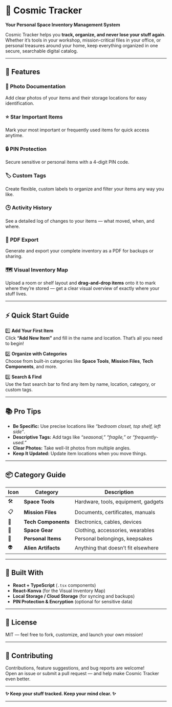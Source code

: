 # 🚀 Cosmic Tracker

**Your Personal Space Inventory Management System**

Cosmic Tracker helps you **track, organize, and never lose your stuff again**.  
Whether it’s tools in your workshop, mission-critical files in your office, or personal treasures around your home, keep everything organized in one secure, searchable digital catalog.

---

## 🌟 Features

### 📸 **Photo Documentation**
Add clear photos of your items and their storage locations for easy identification.

### ⭐ **Star Important Items**
Mark your most important or frequently used items for quick access anytime.

### 🔒 **PIN Protection**
Secure sensitive or personal items with a 4-digit PIN code.

### 🏷️ **Custom Tags**
Create flexible, custom labels to organize and filter your items any way you like.

### 🕒 **Activity History**
See a detailed log of changes to your items — what moved, when, and where.

### 📄 **PDF Export**
Generate and export your complete inventory as a PDF for backups or sharing.

### 🗺️ **Visual Inventory Map**
Upload a room or shelf layout and **drag-and-drop items** onto it to mark where they’re stored — get a clear visual overview of exactly where your stuff lives.

---

## ⚡️ Quick Start Guide

1️⃣ **Add Your First Item**  
Click **“Add New Item”** and fill in the name and location. That’s all you need to begin!

2️⃣ **Organize with Categories**  
Choose from built-in categories like **Space Tools**, **Mission Files**, **Tech Components**, and more.

3️⃣ **Search & Find**  
Use the fast search bar to find any item by name, location, category, or custom tags.

---

## 📚 Pro Tips

- **Be Specific:** Use precise locations like *“bedroom closet, top shelf, left side”*.
- **Descriptive Tags:** Add tags like *“seasonal,” “fragile,”* or *“frequently-used.”*
- **Clear Photos:** Take well-lit photos from multiple angles.
- **Keep It Updated:** Update item locations when you move things.

---

## 📦 Category Guide

| Icon | Category | Description |
|------|-----------|-------------|
| 🛠️ | **Space Tools** | Hardware, tools, equipment, gadgets |
| 📋 | **Mission Files** | Documents, certificates, manuals |
| 🔧 | **Tech Components** | Electronics, cables, devices |
| 👕 | **Space Gear** | Clothing, accessories, wearables |
| 🎒 | **Personal Items** | Personal belongings, keepsakes |
| 👽 | **Alien Artifacts** | Anything that doesn’t fit elsewhere |

---

## 🔧 Built With

- **React + TypeScript** (`.tsx` components)
- **React-Konva** (for the Visual Inventory Map)
- **Local Storage / Cloud Storage** (for syncing and backups)
- **PIN Protection & Encryption** (optional for sensitive data)

---

## 📜 License

MIT — feel free to fork, customize, and launch your own mission!

---

## 🚀 Contributing

Contributions, feature suggestions, and bug reports are welcome!  
Open an issue or submit a pull request — and help make Cosmic Tracker even better.

---

**✨ Keep your stuff tracked. Keep your mind clear. ✨**

---


